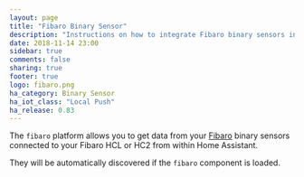 ```yaml
---
layout: page
title: "Fibaro Binary Sensor"
description: "Instructions on how to integrate Fibaro binary sensors into Home Assistant."
date: 2018-11-14 23:00
sidebar: true
comments: false
sharing: true
footer: true
logo: fibaro.png
ha_category: Binary Sensor
ha_iot_class: "Local Push"
ha_release: 0.83
---
```


The `fibaro` platform allows you to get data from your [Fibaro](http://fibaro.com/) binary sensors connected to your Fibaro HCL or HC2 from within Home Assistant.

They will be automatically discovered if the `fibaro` component is loaded.
